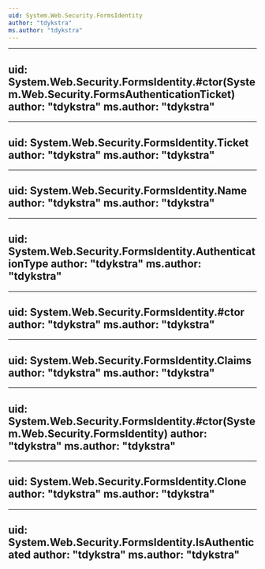 ```yaml
---
uid: System.Web.Security.FormsIdentity
author: "tdykstra"
ms.author: "tdykstra"
---
```


---
uid: System.Web.Security.FormsIdentity.#ctor(System.Web.Security.FormsAuthenticationTicket)
author: "tdykstra"
ms.author: "tdykstra"
---

---
uid: System.Web.Security.FormsIdentity.Ticket
author: "tdykstra"
ms.author: "tdykstra"
---

---
uid: System.Web.Security.FormsIdentity.Name
author: "tdykstra"
ms.author: "tdykstra"
---

---
uid: System.Web.Security.FormsIdentity.AuthenticationType
author: "tdykstra"
ms.author: "tdykstra"
---

---
uid: System.Web.Security.FormsIdentity.#ctor
author: "tdykstra"
ms.author: "tdykstra"
---

---
uid: System.Web.Security.FormsIdentity.Claims
author: "tdykstra"
ms.author: "tdykstra"
---

---
uid: System.Web.Security.FormsIdentity.#ctor(System.Web.Security.FormsIdentity)
author: "tdykstra"
ms.author: "tdykstra"
---

---
uid: System.Web.Security.FormsIdentity.Clone
author: "tdykstra"
ms.author: "tdykstra"
---

---
uid: System.Web.Security.FormsIdentity.IsAuthenticated
author: "tdykstra"
ms.author: "tdykstra"
---
